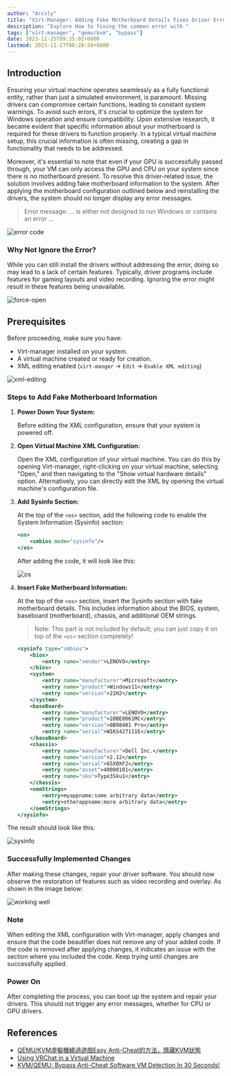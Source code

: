 ```yaml
---
author: "Arcsly"
title: "Virt-Manager: Adding Fake Motherboard Details Fixes Driver Error"
description: "Explore How to fixing the common error with "
tags: ["virt-manager", "qemu/kvm", "bypass"]
date: 2023-11-25T09:35:02+0800
lastmod: 2023-11-27T08:28:50+0800
---
```


## Introduction

Ensuring your virtual machine operates seamlessly as a fully functional entity, rather than just a simulated environment, is paramount. Missing drivers can compromise certain functions, leading to constant system warnings. To avoid such errors, it's crucial to optimize the system for Windows operation and ensure compatibility. Upon extensive research, it became evident that specific information about your motherboard is required for these drivers to function properly. In a typical virtual machine setup, this crucial information is often missing, creating a gap in functionality that needs to be addressed.

Moreover, it's essential to note that even if your GPU is successfully passed through, your VM can only access the GPU and CPU on your system since there is no motherboard present. To resolve this driver-related issue, the solution involves adding fake motherboard information to the system. After applying the motherboard configuration outlined below and reinstalling the drivers, the system should no longer display any error messages.

>Error message: ... is either not designed to run Windows or contains an error ...

![error code](./error%20code.png)

### Why Not Ignore the Error?

While you can still install the drivers without addressing the error, doing so may lead to a lack of certain features. Typically, driver programs include features for gaming layouts and video recording. Ignoring the error might result in these features being unavailable.

![force-open](./force-open.png)

## Prerequisites

Before proceeding, make sure you have:

- Virt-manager installed on your system.
- A virtual machine created or ready for creation.
- XML editing enabled (`virt-manger` -> `Edit` -> `Enable XML editing`)

![xml-editing](./xml-editing.png)

### Steps to Add Fake Motherboard Information

1. **Power Down Your System:**

   Before editing the XML configuration, ensure that your system is powered off.

2. **Open Virtual Machine XML Configuration:**
   
   Open the XML configuration of your virtual machine. You can do this by opening Virt-manager, right-clicking on your virtual machine, selecting "Open," and then navigating to the "Show virtual hardware details" option. Alternatively, you can directly edit the XML by opening the virtual machine's configuration file.

3. **Add Sysinfo Section:**

   At the top of the `<os>` section, add the following code to enable the System Information (Sysinfo) section:

   ```xml
   <os>
       <smbios mode="sysinfo"/>
   </os>
   ```

   After adding the code, it will look like this:

   ![os](./os.png)

4. **Insert Fake Motherboard Information:**

   At the top of the `<os>` section, insert the Sysinfo section with fake motherboard details. This includes information about the BIOS, system, baseboard (motherboard), chassis, and additional OEM strings.

   >Note: This part is not included by default; you can just copy it on top of the `<os>` section completely!

   ```xml
   <sysinfo type="smbios">
       <bios>
           <entry name="vendor">LENOVO</entry>
       </bios>
       <system>
           <entry name="manufacturer">Microsoft</entry>
           <entry name="product">Windows11</entry>
           <entry name="version">22H2</entry>
       </system>
       <baseBoard>
           <entry name="manufacturer">LENOVO</entry>
           <entry name="product">20BE0061MC</entry>
           <entry name="version">0B98401 Pro</entry>
           <entry name="serial">W1KS427111E</entry>
       </baseBoard>
       <chassis>
           <entry name="manufacturer">Dell Inc.</entry>
           <entry name="version">2.12</entry>
           <entry name="serial">65X0XF2</entry>
           <entry name="asset">40000101</entry>
           <entry name="sku">Type3Sku1</entry>
       </chassis>
       <oemStrings>
           <entry>myappname:some arbitrary data</entry>
           <entry>otherappname:more arbitrary data</entry>
       </oemStrings>
   </sysinfo>
   ```

The result should look like this:

![sysinfo](./sysinfo.png)

### Successfully Implemented Changes

After making these changes, repair your driver software. You should now observe the restoration of features such as video recording and overlay. As shown in the image below:

![working well](./working%20well.png)

### Note

When editing the XML configuration with Virt-manager, apply changes and ensure that the code beautifier does not remove any of your added code. If the code is removed after applying changes, it indicates an issue with the section where you included the code. Keep trying until changes are successfully applied.

### Power On

After completing the process, you can boot up the system and repair your drivers. This should not trigger any error messages, whether for CPU or GPU drivers.

## References

- [QEMU/KVM虛擬機繞過遊戲Easy Anti-Cheat的方法，隱藏KVM狀態](https://ivonblog.com/posts/qemu-kvm-bypass-easy-anti-cheat/)
- [Using VRChat in a Virtual Machine](https://docs.vrchat.com/docs/using-vrchat-in-a-virtual-machine)
- [KVM/QEMU: Bypass Anti-Cheat Software VM Detection In 30 Seconds!](https://onion.tube/watch?v=Iass2FMHHng)